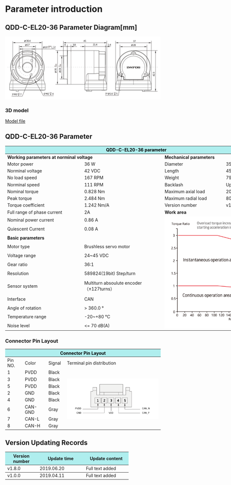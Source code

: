 # Parameter introduction 
## QDD-C-EL20-36 Parameter Diagram[mm]
![QDD-C-EL20-36]( ../img/Qdd_C_EL20_36_v1_8sanshitu.png ) 
### 3D model 
[Model file]( ../img/QDD-C-EL20-36_v1_8.step.zip )


## QDD-C-EL20-36 Parameter
<table style="width:850px"><thead><tr><th colspan="4" style="background: PaleTurquoise; color: black;">QDD-C-EL20-36 parameter</th></tr></thead><tbody><tr><td colspan="2" width=60%><b>Working parameters at norminal voltage</b></td><td colspan="2" width=40%><b>Mechanical parameters</b></td></tr><tr><td>Motor power</td><td>36 W</td><td>Diameter</td><td>35mm</td></tr><tr><td>Norminal voltage</td><td>42 VDC</td><td>Length</td><td>45mm</td></tr><tr><td>No load speed</td><td>167 RPM</td><td>Weight</td><td>79.7 g</td></tr><tr><td>Norminal speed</td><td>111 RPM</td><td>Backlash</td><td> Updating later</td></tr><tr><td>Nominal torque</td><td>0.828 Nm</td><td>Maximum axial load</td><td>200 N</td></tr><tr><td>Peak torque</td><td>2.484 Nm</td><td>Maximum radial load</td><td>  800 N</td></tr><tr><td>Torque coefficient</td><td>1.242 Nm/A</td><td>Version number</td><td>v1.8</td></tr><tr><td>Full range of phase current</td><td>2A</td><td colspan="2"><b>Work area</b></td></tr><tr><td>Nominal power current</td><td>0.86 A</td><td colspan="2" rowspan="15"><img src="../img/QDD-NE30-36quxian.png" style="width:300px"></td></tr><tr><td>Quiescent Current</td><td>0.08 A</td></tr><tr><td colspan="2"><b>Basic parameters</b></td></tr><tr><td>Motor type</td><td>
Brushless servo motor</td></tr><tr><td>Voltage range</td><td>24~45 VDC</td></tr><tr><td>Gear ratio</td><td>36:1</td></tr><tr><td>Resolution</td><td>589824(19bit) Step/turn</td></tr><tr><td>Sensor system</td><td>Multiturn absoulute encoder</br>（±127turns）</td></tr><tr><td>Interface</td><td>CAN</td></tr><tr><td>Angle of rotation</td><td>> 360.0 °</td></tr><tr><td>Temperature range</td><td>-20~+80 °C</td></tr><tr><td>Noise level</td><td><= 70 dB(A)</td></tr></tbody></table>


### Connector Pin Layout
<table class="tableizer-table">
<thead><tr class="tableizer-firstrow"><th colspan="4" style="background: PaleTurquoise; color: black;width:800px">Connector Pin Layout</th></tr></thead><tbody><tr><td>Pin NO.</td><td>Color</td><td>Signal</td><td>Terminal pin distribution</td></tr><tr><td>1</td><td>PVDD</td><td>Black</td><td rowspan="9"><img src="../img/配线2-3.png" style="width:450px"></td></tr><tr><td>3</td><td>PVDD</td><td>Black</td></tr><tr><td>5</td><td>PVDD</td><td>Black</td></tr><tr><td>2</td><td>GND</td><td>Black</td></tr><tr><td>4</td><td>GND</td><td>Black</td></tr><tr><td>6</td><td>CAN-GND</td><td>Gray</td></tr><tr><td>7</td><td>CAN-L</td><td>Gray</td></tr><tr><td>8</td><td>CAN-H</td><td>Gray</td></tr></tbody></table>


## Version Updating Records


<table style="width:400px"><thead><tr style="background:PaleTurquoise"><th style="width:100px">Version number</th><th style="width:150px">Update time</th><th style="width:150px">Update content</th></tr></thead><tbody><tr><td>v1.8.0</td><td>2019.06.20</td><td>Full text added</th></tr></thead><tbody><tr><td>v1.0.0</td><td>2019.04.11</td><td>Full text added</td></tbody></table>
